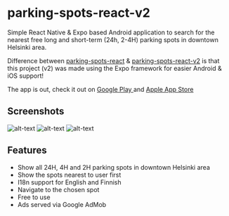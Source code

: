# parking-spots-react-v2

Simple React Native & Expo based Android application to search for the nearest free long and short-term (24h, 2-4H) parking spots in downtown Helsinki area.

Difference between [parking-spots-react](https://github.com/gitjzu/parking-spots-react) & [parking-spots-react-v2](https://github.com/gitjzu/parking-spots-react-v2) is that this project (v2) was made using the Expo framework for easier Android & iOS support!

The app is out, check it out on [Google Play ](https://play.google.com/store/apps/details?id=com.parkingspots "Parking Spots for Android") and [Apple App Store](https://itunes.apple.com/us/app/ilmaisparkki-helsinki/id1447982980?ls=1&mt=8 "Parking Spots for iOS")

## Screenshots

![alt-text][scr1]
![alt-text][scr2]
![alt-text][scr3]

[scr1]: https://is5-ssl.mzstatic.com/image/thumb/Purple124/v4/7f/a1/11/7fa11194-1d4f-c466-d2a5-05f1cd54c31d/pr_source.png/300x0w.jpg "mainscreen"
[scr2]: https://is2-ssl.mzstatic.com/image/thumb/Purple124/v4/7b/15/c2/7b15c2e0-0ee9-9105-1e21-446cdcdd6dc9/pr_source.png/300x0w.jpg "parking spot"
[scr3]: https://is5-ssl.mzstatic.com/image/thumb/Purple124/v4/09/f7/2e/09f72e73-883f-10a6-6492-69c8a3cc591d/pr_source.png/300x0w.jpg "list of spots"

## Features

- Show all 24H, 4H and 2H parking spots in downtown Helsinki area
- Show the spots nearest to user first
- I18n support for English and Finnish
- Navigate to the chosen spot
- Free to use
- Ads served via Google AdMob
